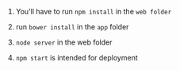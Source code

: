 1. You'll have to run `npm install` in the `web folder`

2. run `bower install` in the `app` folder

3. `node server` in the web folder

4. `npm start` is intended for deployment

